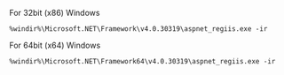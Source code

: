 For 32bit (x86) Windows
```
%windir%\Microsoft.NET\Framework\v4.0.30319\aspnet_regiis.exe -ir
```

For 64bit (x64) Windows
```
%windir%\Microsoft.NET\Framework64\v4.0.30319\aspnet_regiis.exe -ir

```





